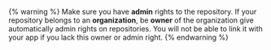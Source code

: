 {% warning %}
Make sure you have **admin** rights to the repository.
If your repository belongs to an **organization**, be
**owner** of the organization give automatically admin rights on repositories.
You will not be able to link it with your app if you lack this owner or admin right.
{% endwarning %}
